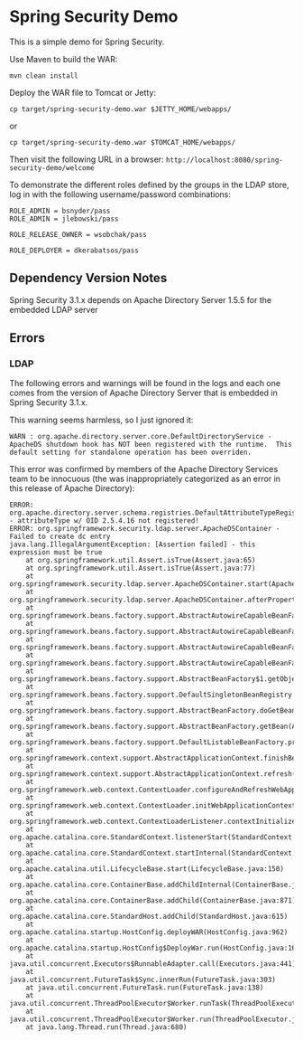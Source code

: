 # Spring Security Demo 

This is a simple demo for Spring Security. 

Use Maven to build the WAR: 

    mvn clean install 

Deploy the WAR file to Tomcat or Jetty: 

    cp target/spring-security-demo.war $JETTY_HOME/webapps/

or 

    cp target/spring-security-demo.war $TOMCAT_HOME/webapps/

Then visit the following URL in a browser: `http://localhost:8080/spring-security-demo/welcome`

To demonstrate the different roles defined by the groups in the LDAP store,
log in with the following username/password combinations: 

    ROLE_ADMIN = bsnyder/pass
    ROLE_ADMIN = jlebowski/pass

    ROLE_RELEASE_OWNER = wsobchak/pass

    ROLE_DEPLOYER = dkerabatsos/pass

## Dependency Version Notes 

Spring Security 3.1.x depends on Apache Directory Server 1.5.5 for the embedded LDAP server

## Errors

### LDAP 
The following errors and warnings will be found in the logs and each one comes from the version of Apache Directory Server that is
embedded in Spring Security 3.1.x. 

This warning seems harmless, so I just ignored it: 

    WARN : org.apache.directory.server.core.DefaultDirectoryService - ApacheDS shutdown hook has NOT been registered with the runtime.  This default setting for standalone operation has been overriden.

This error was confirmed by members of the Apache Directory Services team to be innocuous (the was inappropriately categorized as an error in this release of Apache Directory): 

    ERROR: org.apache.directory.server.schema.registries.DefaultAttributeTypeRegistry - attributeType w/ OID 2.5.4.16 not registered!
    ERROR: org.springframework.security.ldap.server.ApacheDSContainer - Failed to create dc entry
    java.lang.IllegalArgumentException: [Assertion failed] - this expression must be true
        at org.springframework.util.Assert.isTrue(Assert.java:65)
        at org.springframework.util.Assert.isTrue(Assert.java:77)
        at org.springframework.security.ldap.server.ApacheDSContainer.start(ApacheDSContainer.java:175)
        at org.springframework.security.ldap.server.ApacheDSContainer.afterPropertiesSet(ApacheDSContainer.java:115)
        at org.springframework.beans.factory.support.AbstractAutowireCapableBeanFactory.invokeInitMethods(AbstractAutowireCapableBeanFactory.java:1514)
        at org.springframework.beans.factory.support.AbstractAutowireCapableBeanFactory.initializeBean(AbstractAutowireCapableBeanFactory.java:1452)
        at org.springframework.beans.factory.support.AbstractAutowireCapableBeanFactory.doCreateBean(AbstractAutowireCapableBeanFactory.java:519)
        at org.springframework.beans.factory.support.AbstractAutowireCapableBeanFactory.createBean(AbstractAutowireCapableBeanFactory.java:456)
        at org.springframework.beans.factory.support.AbstractBeanFactory$1.getObject(AbstractBeanFactory.java:294)
        at org.springframework.beans.factory.support.DefaultSingletonBeanRegistry.getSingleton(DefaultSingletonBeanRegistry.java:225)
        at org.springframework.beans.factory.support.AbstractBeanFactory.doGetBean(AbstractBeanFactory.java:291)
        at org.springframework.beans.factory.support.AbstractBeanFactory.getBean(AbstractBeanFactory.java:193)
        at org.springframework.beans.factory.support.DefaultListableBeanFactory.preInstantiateSingletons(DefaultListableBeanFactory.java:585)
        at org.springframework.context.support.AbstractApplicationContext.finishBeanFactoryInitialization(AbstractApplicationContext.java:913)
        at org.springframework.context.support.AbstractApplicationContext.refresh(AbstractApplicationContext.java:464)
        at org.springframework.web.context.ContextLoader.configureAndRefreshWebApplicationContext(ContextLoader.java:385)
        at org.springframework.web.context.ContextLoader.initWebApplicationContext(ContextLoader.java:284)
        at org.springframework.web.context.ContextLoaderListener.contextInitialized(ContextLoaderListener.java:111)
        at org.apache.catalina.core.StandardContext.listenerStart(StandardContext.java:4779)
        at org.apache.catalina.core.StandardContext.startInternal(StandardContext.java:5273)
        at org.apache.catalina.util.LifecycleBase.start(LifecycleBase.java:150)
        at org.apache.catalina.core.ContainerBase.addChildInternal(ContainerBase.java:895)
        at org.apache.catalina.core.ContainerBase.addChild(ContainerBase.java:871)
        at org.apache.catalina.core.StandardHost.addChild(StandardHost.java:615)
        at org.apache.catalina.startup.HostConfig.deployWAR(HostConfig.java:962)
        at org.apache.catalina.startup.HostConfig$DeployWar.run(HostConfig.java:1603)
        at java.util.concurrent.Executors$RunnableAdapter.call(Executors.java:441)
        at java.util.concurrent.FutureTask$Sync.innerRun(FutureTask.java:303)
        at java.util.concurrent.FutureTask.run(FutureTask.java:138)
        at java.util.concurrent.ThreadPoolExecutor$Worker.runTask(ThreadPoolExecutor.java:886)
        at java.util.concurrent.ThreadPoolExecutor$Worker.run(ThreadPoolExecutor.java:908)
        at java.lang.Thread.run(Thread.java:680)


